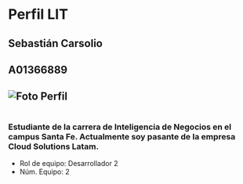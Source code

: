 # Perfil LIT
## Sebastián Carsolio
## A01366889
## ![Foto Perfil](https://github.com/sebastiancarsolio/Fotos/issues/1#issue-1602281542.png)
#
### Estudiante de la carrera de Inteligencia de Negocios en el campus Santa Fe. Actualmente soy pasante de la empresa Cloud Solutions Latam.

- Rol de equipo: Desarrollador 2
- Núm. Equipo: 2


